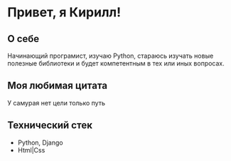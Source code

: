 # Привет, я Кирилл!

## О себе
Начинающий програмист, изучаю Python, стараюсь изучать новые полезные библиотеки и будет компетентным в тех или иных вопросах.

## Моя любимая цитата
У самурая нет цели только путь


##  Технический стек
- Python, Django
- Html|Css
